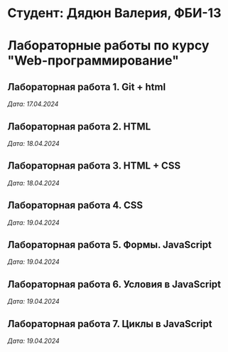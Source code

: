 # Студент: Дядюн Валерия, ФБИ-13

# Лабораторные работы по курсу "Web-программирование"

## Лабораторная работа 1. Git + html

*Дата: 17.04.2024*

## Лабораторная работа 2. HTML

*Дата: 18.04.2024*

## Лабораторная работа 3. HTML + CSS

*Дата: 18.04.2024*

## Лабораторная работа 4. CSS

*Дата: 19.04.2024*

## Лабораторная работа 5. Формы. JavaScript

*Дата: 19.04.2024*

## Лабораторная работа 6. Условия в JavaScript

*Дата: 19.04.2024*

## Лабораторная работа 7. Циклы в JavaScript

*Дата: 19.04.2024*